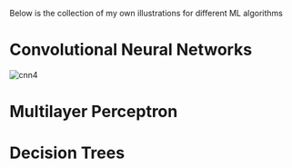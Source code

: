 Below is the collection of my own illustrations for different ML algorithms

# Convolutional Neural Networks

![cnn4](https://github.com/user-attachments/assets/84127c3b-bd4c-4612-a0be-2c84a5a82922)

# Multilayer Perceptron

# Decision Trees
